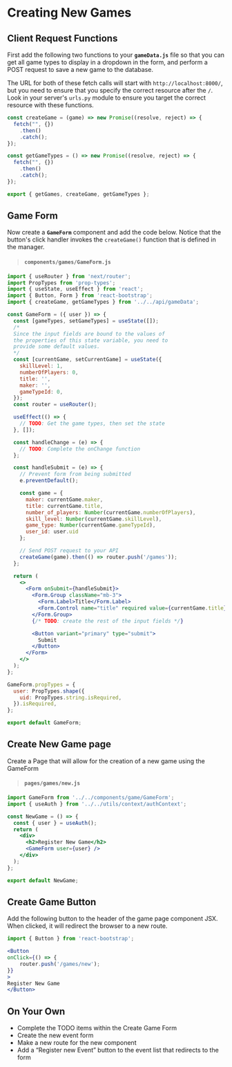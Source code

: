 # Creating New Games

## Client Request Functions

First add the following two functions to your **`gameData.js`** file so that you can get all game types to display in a dropdown in the form, and perform a POST request to save a new game to the database.

The URL for both of these fetch calls will start with `http://localhost:8000/`, but you need to ensure that you specify the correct resource after the `/`. Look in your server's `urls.py` module to ensure you target the correct resource with these functions.

```js
const createGame = (game) => new Promise((resolve, reject) => {
  fetch("", {})
    .then()
    .catch();
});

const getGameTypes = () => new Promise((resolve, reject) => {
  fetch("", {})
    .then()
    .catch();
});

export { getGames, createGame, getGameTypes };
```

## Game Form

Now create a **`GameForm`** component and add the code below. Notice that the button's click handler invokes the `createGame()` function that is defined in the manager.

> #### `components/games/GameForm.js`

```jsx
import { useRouter } from 'next/router';
import PropTypes from 'prop-types';
import { useState, useEffect } from 'react';
import { Button, Form } from 'react-bootstrap';
import { createGame, getGameTypes } from '../../api/gameData';

const GameForm = ({ user }) => {
  const [gameTypes, setGameTypes] = useState([]);
  /*
  Since the input fields are bound to the values of
  the properties of this state variable, you need to
  provide some default values.
  */
  const [currentGame, setCurrentGame] = useState({
    skillLevel: 1,
    numberOfPlayers: 0,
    title: '',
    maker: '',
    gameTypeId: 0,
  });
  const router = useRouter();

  useEffect(() => {
    // TODO: Get the game types, then set the state
  }, []);

  const handleChange = (e) => {
    // TODO: Complete the onChange function
  };

  const handleSubmit = (e) => {
    // Prevent form from being submitted
    e.preventDefault();

    const game = {
      maker: currentGame.maker,
      title: currentGame.title,
      number_of_players: Number(currentGame.numberOfPlayers),
      skill_level: Number(currentGame.skillLevel),
      game_type: Number(currentGame.gameTypeId),
      user_id: user.uid
    };

    // Send POST request to your API
    createGame(game).then(() => router.push('/games'));
  };

  return (
    <>
      <Form onSubmit={handleSubmit}>
        <Form.Group className="mb-3">
          <Form.Label>Title</Form.Label>
          <Form.Control name="title" required value={currentGame.title} onChange={handleChange} />
        </Form.Group>
        {/* TODO: create the rest of the input fields */}

        <Button variant="primary" type="submit">
          Submit
        </Button>
      </Form>
    </>
  );
};

GameForm.propTypes = {
  user: PropTypes.shape({
    uid: PropTypes.string.isRequired,
  }).isRequired,
};

export default GameForm;
```

## Create New Game page

Create a Page that will allow for the creation of a new game using the GameForm

> #### `pages/games/new.js`

```jsx
import GameForm from '../../components/game/GameForm';
import { useAuth } from '../../utils/context/authContext';

const NewGame = () => {
  const { user } = useAuth();
  return (
    <div>
      <h2>Register New Game</h2>
      <GameForm user={user} />
    </div>
  );
};

export default NewGame;
```

## Create Game Button

Add the following button to the header of the game page component JSX. When clicked, it will redirect the browser to a new route.

```jsx
import { Button } from 'react-bootstrap';

<Button
onClick={() => {
    router.push('/games/new');
}}
>
Register New Game
</Button>
```

## On Your Own

- Complete the TODO items within the Create Game Form
- Create the new event form
- Make a new route for the new component
- Add a “Register new Event” button to the event list that redirects to the form
